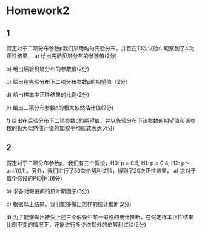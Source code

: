 # Homework2
## 1  
假定对于二项分布参数p我们采用均匀先验分布，并且在10次试验中观察到了4次正性结果，
a) 给出先验贝塔分布的参数值(2分)

b) 给出后验贝塔分布的参数值(2分)

c) 给出在先验分布下二项分布参数p的期望值（2分）

d) 给出样本中正性结果的比例(2分)

e) 给出二项分布参数p的极大似然估计值(2分)

f) 给出在后验分布下二项参数p的期望值，并以先验分布下该参数的期望值和该参数的极大似然估计值的加权平均形式表达(4分)
## 2
假定对于二项分布参数p，我们有三个假设，H0: p = 0.5, H1: p = 0.4, H2: p～unif(0,1)。另外，我们进行了50次伯努利试验，得到了20次正性结果，
a) 求对于每个假设的P(D|H)(6分)

b) 求各对假设间的贝叶斯因子(3分)

c) 根据以上结果，我们能够做出怎样的统计推断(2分)

d) 为了能够做出接受上述三个假设中某一假设的统计推断，在假定样本正性结果比例不变的情况下，还需进行多少次额外的伯努利试验(5分)